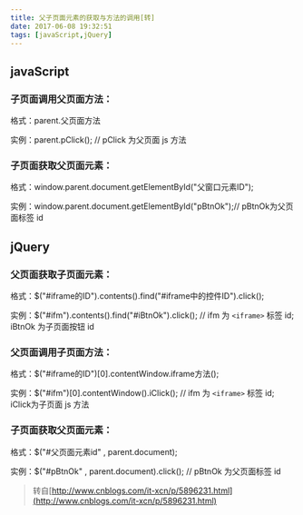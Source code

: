 ```yaml
---
title: 父子页面元素的获取与方法的调用[转]
date: 2017-06-08 19:32:51
tags: [javaScript,jQuery]
---
```

## javaScript
### 子页面调用父页面方法：
格式：parent.父页面方法

实例：parent.pClick(); // pClick 为父页面 js 方法
### 子页面获取父页面元素：
格式：window.parent.document.getElementById("父窗口元素ID");
 
实例：window.parent.document.getElementById("pBtnOk");// pBtnOk为父页面标签 id
<!--more-->
## jQuery
### 父页面获取子页面元素：
格式：$("#iframe的ID").contents().find("#iframe中的控件ID").click(); 

实例：$("#ifm").contents().find("#iBtnOk").click(); // ifm 为 `<iframe>` 标签 id; iBtnOk 为子页面按钮 id
### 父页面调用子页面方法：
格式：$("#iframe的ID")[0].contentWindow.iframe方法(); 

实例：$("#ifm")[0].contentWindow().iClick(); // ifm 为 `<iframe>` 标签 id; iClick为子页面 js 方法
### 子页面获取父页面元素：
格式：$("#父页面元素id" , parent.document);
 
实例：$("#pBtnOk" , parent.document).click(); // pBtnOk 为父页面标签 id

> 转自[http://www.cnblogs.com/it-xcn/p/5896231.html](http://www.cnblogs.com/it-xcn/p/5896231.html)

